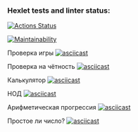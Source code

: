 ### Hexlet tests and linter status:
[![Actions Status](https://github.com/Yanoka2010/frontend-project-44/actions/workflows/hexlet-check.yml/badge.svg)](https://github.com/Yanoka2010/frontend-project-44/actions)

[![Maintainability](https://api.codeclimate.com/v1/badges/fe5d66005e4bc0aeb9aa/maintainability)](https://codeclimate.com/github/Yanoka2010/frontend-project-44/maintainability)

Проверка игры [![asciicast](https://asciinema.org/a/in899BODENkTOGBRx650qndUr.svg)](https://asciinema.org/a/in899BODENkTOGBRx650qndUr)

Проверка на чётность [![asciicast](https://asciinema.org/a/MIj8eGUu3CmGIBwkt3RkEDeyr.svg)](https://asciinema.org/a/MIj8eGUu3CmGIBwkt3RkEDeyr)

Калькулятор [![asciicast](https://asciinema.org/a/8CSzzmnYgbUrPx992pNprm88j.svg)](https://asciinema.org/a/8CSzzmnYgbUrPx992pNprm88j)

НОД [![asciicast](https://asciinema.org/a/6YIMVY1LLfu3oUs34EkLizMNQ.svg)](https://asciinema.org/a/6YIMVY1LLfu3oUs34EkLizMNQ)

Арифметическая прогрессия [![asciicast](https://asciinema.org/a/TORzgVnIfa6mEPbxdbGFAbw5C.svg)](https://asciinema.org/a/TORzgVnIfa6mEPbxdbGFAbw5C)

Простое ли число? [![asciicast](https://asciinema.org/a/ZIWTRVVCXnIiAi6V01M0JceIz.svg)](https://asciinema.org/a/ZIWTRVVCXnIiAi6V01M0JceIz)